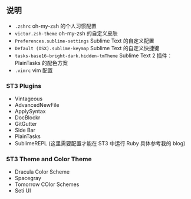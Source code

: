 ## 说明

* ```.zshrc``` oh-my-zsh 的个人习惯配置
* ```victor.zsh-theme``` oh-my-zsh 的自定义皮肤
* ```Preferences.sublime-settings``` Sublime Text 的自定义配置
* ```Default (OSX).sublime-keymap``` Sublime Text 的自定义快捷键
* ```tasks-base16-bright-dark.hidden-tmTheme``` Sublime Text 2 插件：PlainTasks 的配色方案
* ```.vimrc``` vim 配置

### ST3 Plugins

* Vintageous
* AdvancedNewFile
* ApplySyntax
* DocBlockr
* GitGutter
* Side Bar
* PlainTasks
* SublimeREPL (这里需要配置才能在 ST3 中运行 Ruby 具体参考我的 blog）

### ST3 Theme and Color Theme

* Dracula Color Scheme
* Spacegray
* Tomorrow COlor Schemes
* Seti UI
